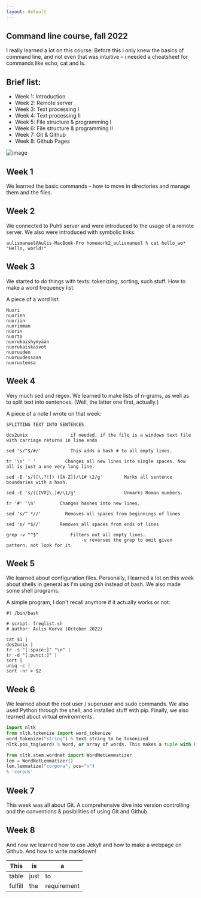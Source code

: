 ```yaml
---
layout: default
---
```


## Command line course, fall 2022

I really learned a lot on this course. Before this I only knew the basics of command line, and not even that was intuitive – i needed a cheatsheet for commands like echo, cat and ls.

## Brief list:

+ Week 1: Introduction
+ Week 2: Remote server
+ Week 3: Text processing I
+ Week 4: Text processing II
+ Week 5: File structure & programming I
+ Week 6: File structure & programming II
+ Week 7: Git & Github
+ Week 8: Github Pages

![image](https://cdn.newsapi.com.au/image/v1/8791f511b22d3b0abb8b52c575bff083?width=650 "Here's an image!")

## Week 1

We learned the basic commands – how to move in directories and manage them and the files.

## Week 2

We connected to Puhti server and were introduced to the usage of a remote server. We also were introduced with symbolic links.
```
aulismanuel@Aulis-MacBook-Pro homework2_aulismanuel % cat hello_wo*
"Hello, world!"
```


## Week 3

We started to do things with texts: tokenizing, sorting, such stuff. How to make a word frequency list.

A piece of a word list:

```
Nuori
nuorien
nuoriin
nuorimman
nuorin
nuorta
nuorukaishymyään
nuorukaiskasvot
nuoruuden
nuoruudessaan
nuoruutensa
```

## Week 4

Very much sed and regex. We learned to make lists of n-grams, as well as to split text into sentences. (Well, the latter one first, actually.)

A piece of a note I wrote on that week:

```
SPLITTING TEXT INTO SENTENCES

dos2unix			    if needed, if the file is a windows text file with carriage returns in line ends

sed 's/^$/#/'			This adds a hash # to all empty lines.

tr '\n' ' '			  Changes all new lines into single spaces. Now all is just a one very long line.

sed -E 's/([\.?!]) ([A-Z])/\1# \2/g'	    Marks all sentence boundaries with a hash.

sed -E 's/([IVX]\.)#/\1/g'     		        Unmarks Roman numbers.

tr '#' '\n'		    Changes hashes into new lines.

sed 's/^ *//'		  Removes all spaces from beginnings of lines

sed 's/ *$//'	    Removes all spaces from ends of lines

grep -v "^$"			Filters out all empty lines.
     					    -v reverses the grep to omit given pattern, not look for it
```

## Week 5

We learned about configuration files. Personally, I learned a lot on this week about shells in general as I'm using zsh instead of bash. We also made some shell programs.

A simple program, I don't recall anymore if it actually works or not:

```shell
#! /bin/bash

# script: freqlist.sh
# author: Aulis Korva (October 2022)

cat $1 |
dos2unix |
tr -s "[:space:]" "\n" |
tr -d "[:punct:]" |
sort |
uniq -c |
sort -nr > $2
```

## Week 6

We learned about the root user / superuser and sudo commands. We also used Python through the shell, and installed stuff with pip. Finally, we also learned about virtual environments.

```python
import nltk
from nltk.tokenize import word_tokenize
word_tokenize("string") % text string to be tokenized
nltk.pos_tag(word) % Word, or array of words. This makes a tuple with POS tag attached to (each) word

from nltk.stem.wordnet import WordNetLemmatizer
lem = WordNetLemmatizer()
lem.lemmatize("corpora", pos="n")
% 'corpus'
```

## Week 7

This week was all about Git. A comprehensive dive into version controlling and the conventions & posibilities of using Git and Github.

## Week 8

And now we learned how to use Jekyll and how to make a webpage on Github. And how to write markdown!

| This          | is            | a           |
| ------------- |-------------- | ----------- |
| table         | just          | to          |
| fulfill       | the           | requirement |


